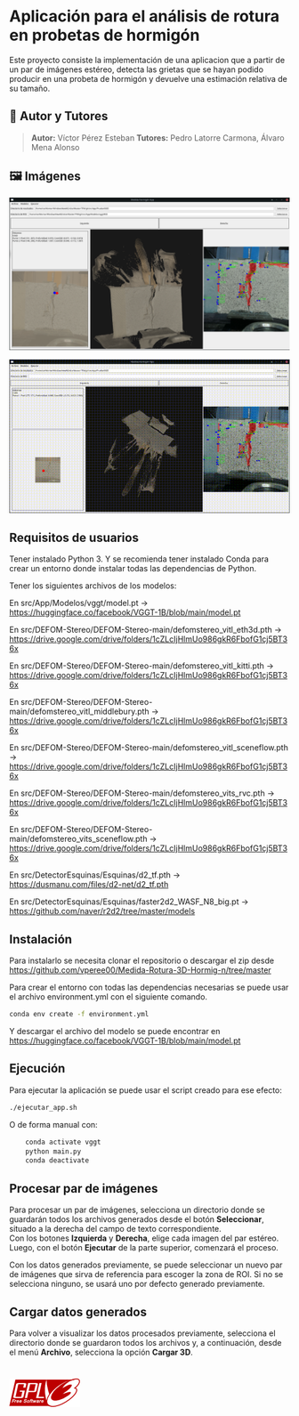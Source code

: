 # Aplicación para el análisis de rotura en probetas de hormigón

Este proyecto consiste la implementación de una aplicacion que a partir de un par de imágenes estéreo, detecta las grietas que se hayan podido producir en una probeta de hormigón y devuelve una estimación relativa de su tamaño.

## 👤 Autor y Tutores

> **Autor:** Víctor Pérez Esteban
> **Tutores:** Pedro Latorre Carmona, Álvaro Mena Alonso

## 🖼️ Imágenes
![Captura de la aplicación](Memoria/img/APP_resultados.png)

![Demo](Video/demo.gif)

## Requisitos de usuarios
Tener instalado Python 3. Y se recomienda tener instalado Conda para crear un entorno donde instalar todas las dependencias de Python.

Tener los siguientes archivos de los modelos:

En src/App/Modelos/vggt/model.pt -> https://huggingface.co/facebook/VGGT-1B/blob/main/model.pt

En src/DEFOM-Stereo/DEFOM-Stereo-main/defomstereo_vitl_eth3d.pth -> https://drive.google.com/drive/folders/1cZLcIjHlmUo986gkR6FbofG1cj5BT36x

En src/DEFOM-Stereo/DEFOM-Stereo-main/defomstereo_vitl_kitti.pth -> https://drive.google.com/drive/folders/1cZLcIjHlmUo986gkR6FbofG1cj5BT36x

En src/DEFOM-Stereo/DEFOM-Stereo-main/defomstereo_vitl_middlebury.pth -> https://drive.google.com/drive/folders/1cZLcIjHlmUo986gkR6FbofG1cj5BT36x

En src/DEFOM-Stereo/DEFOM-Stereo-main/defomstereo_vitl_sceneflow.pth -> https://drive.google.com/drive/folders/1cZLcIjHlmUo986gkR6FbofG1cj5BT36x

En src/DEFOM-Stereo/DEFOM-Stereo-main/defomstereo_vits_rvc.pth -> https://drive.google.com/drive/folders/1cZLcIjHlmUo986gkR6FbofG1cj5BT36x

En src/DEFOM-Stereo/DEFOM-Stereo-main/defomstereo_vits_sceneflow.pth -> https://drive.google.com/drive/folders/1cZLcIjHlmUo986gkR6FbofG1cj5BT36x

En src/DetectorEsquinas/Esquinas/d2_tf.pth -> https://dusmanu.com/files/d2-net/d2_tf.pth

En src/DetectorEsquinas/Esquinas/faster2d2_WASF_N8_big.pt -> https://github.com/naver/r2d2/tree/master/models


## Instalación
Para instalarlo se necesita clonar el repositorio o descargar el zip desde https://github.com/vperee00/Medida-Rotura-3D-Hormig-n/tree/master

Para crear el entorno con todas las dependencias necesarias se puede usar el archivo environment.yml con el siguiente comando.
```bash
conda env create -f environment.yml
```

Y descargar el archivo del modelo se puede encontrar en https://huggingface.co/facebook/VGGT-1B/blob/main/model.pt

## Ejecución
Para ejecutar la aplicación se puede usar el script creado para ese efecto: 
```bash
./ejecutar_app.sh
```

O de forma manual con:
```bash
	conda activate vggt
	python main.py
	conda deactivate
```

## Procesar par de imágenes
Para procesar un par de imágenes, selecciona un directorio donde se guardarán todos los archivos generados desde el botón **Seleccionar**, situado a la derecha del campo de texto correspondiente.  
Con los botones **Izquierda** y **Derecha**, elige cada imagen del par estéreo. Luego, con el botón **Ejecutar** de la parte superior, comenzará el proceso.  

Con los datos generados previamente, se puede seleccionar un nuevo par de imágenes que sirva de referencia para escoger la zona de ROI. Si no se selecciona ninguno, se usará uno por defecto generado previamente.

## Cargar datos generados
Para volver a visualizar los datos procesados previamente, selecciona el directorio donde se guardaron todos los archivos y, a continuación, desde el menú **Archivo**, selecciona la opción **Cargar 3D**.

# ![Licencia GPLv3](gplv3-127x51.png  "Licencia GPLv3")
